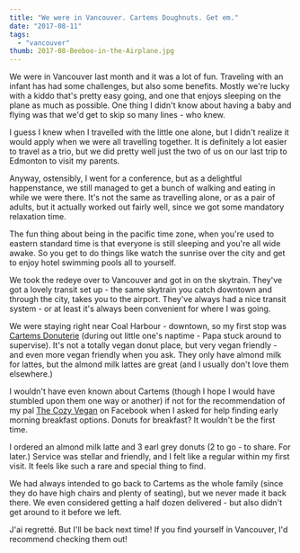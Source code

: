 ```yaml
---
title: "We were in Vancouver. Cartems Doughnuts. Get em."
date: "2017-08-11"
tags:
  - "vancouver"
thumb: 2017-08-Beeboo-in-the-Airplane.jpg
---
```


We were in Vancouver last month and it was a lot of fun. Traveling with an infant has had some challenges, but also some benefits. Mostly we're lucky with a kiddo that's pretty easy going, and one that enjoys sleeping on the plane as much as possible. One thing I didn't know about having a baby and flying was that we'd get to skip so many lines - who knew.

I guess I knew when I travelled with the little one alone, but I didn't realize it would apply when we were all travelling together. It is definitely a lot easier to travel as a trio, but we did pretty well just the two of us on our last trip to Edmonton to visit my parents.

Anyway, ostensibly, I went for a conference, but as a delightful happenstance, we still managed to get a bunch of walking and eating in while we were there. It's not the same as travelling alone, or as a pair of adults, but it actually worked out fairly well, since we got some mandatory relaxation time.

The fun thing about being in the pacific time zone, when you're used to eastern standard time is that everyone is still sleeping and you're all wide awake. So you get to do things like watch the sunrise over the city and get to enjoy hotel swimming pools all to yourself.

We took the redeye over to Vancouver and got in on the skytrain. They've got a lovely transit set up - the same skytrain you catch downtown and through the city, takes you to the airport. They've always had a nice transit system - or at least it's always been convenient for where I was going.

We were staying right near Coal Harbour - downtown, so my first stop was [Cartems Donuterie](http://www.cartems.com/) (during out little one's naptime - Papa stuck around to supervise). It's not a totally vegan donut place, but very vegan friendly - and even more vegan friendly when you ask. They only have almond milk for lattes, but the almond milk lattes are great (and I usually don't love them elsewhere.)

I wouldn't have even known about Cartems (though I hope I would have stumbled upon them one way or another) if not for the recommendation of my pal [The Cozy Vegan](https://thecozyvegan.com/) on Facebook when I asked for help finding early morning breakfast options. Donuts for breakfast? It wouldn't be the first time.

I ordered an almond milk latte and 3 earl grey donuts (2 to go - to share. For later.) Service was stellar and friendly, and I felt like a regular within my first visit. It feels like such a rare and special thing to find.

We had always intended to go back to Cartems as the whole family (since they do have high chairs and plenty of seating), but we never made it back there. We even considered getting a half dozen delivered - but also didn't get around to it before we left.

J'ai regretté. But I'll be back next time! If you find yourself in Vancouver, I'd recommend checking them out!
